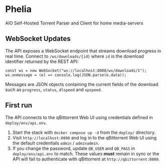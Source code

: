 # Phelia

AIO Self-Hosted Torrent Parser and Client for home media-servers

## WebSocket Updates

The API exposes a WebSocket endpoint that streams download progress in
real time. Connect to `/ws/downloads/{id}` where `id` is the download
identifier returned by the REST API:

```
const ws = new WebSocket("ws://localhost:8000/ws/downloads/1");
ws.onmessage = (e) => console.log(JSON.parse(e.data));
```

Messages are JSON objects containing the current fields of the download
such as `progress`, `status`, `dlspeed` and `upspeed`.

## First run

The API connects to the qBittorrent Web UI using credentials defined in
`deploy/env/api.env`.

1. Start the stack with `docker compose up -d` from the `deploy/`
   directory.
2. Visit `http://localhost:8080` and log in to the qBittorrent Web UI
   using the default credentials `admin` / `adminadmin`.
3. If you change the password, update `QB_USER` and `QB_PASS` in
   `deploy/env/api.env` to match. These values **must** remain in sync
   or the API will fail to authenticate with qBittorrent at
   `http://qbittorrent:8080`.


